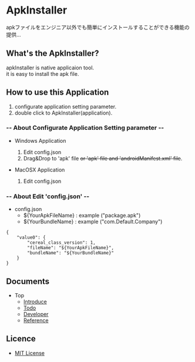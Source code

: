 # ApkInstaller
apkファイルをエンジニア以外でも簡単にインストールすることができる機能の提供...

## What's the ApkInstaller?
apkInstaller is native applicaion tool.  
it is easy to install the apk file.

## How to use this Application
1. configurate application setting parameter.
2. double click to ApkInstaller(application).

### -- About Configurate Application Setting parameter --
* Windows Application
    1. Edit config.json
    2. Drag&Drop to 'apk' file ~~or 'apk' file and 'androidManifest.xml' file~~.

* MacOSX Application 
    1. Edit config.json 

### -- About Edit 'config.json' --
* config.json
    * ${YourApkFileName} : example ("package.apk")
    * ${YourBundleName} : example ("com.Default.Company")
```
{
    "value0": {
        "cereal_class_version": 1,
        "fileName": "${YourApkFileName}",
        "bundleName": "${YourBundleName}"
    }
}
```

## Documents
* Top
    * [Introduce](./Document/Introduce.md)
    * [Todo](./Document/Todo.md)
    * [Developer](./Document/Developer.md)
    * [Reference](./Document/Reference.md)

## Licence
* [MIT License](./LICENSE)



